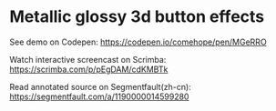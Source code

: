 # Metallic glossy 3d button effects

See demo on Codepen: https://codepen.io/comehope/pen/MGeRRO

Watch interactive screencast on Scrimba: https://scrimba.com/p/pEgDAM/cdKMBTk

Read annotated source on Segmentfault(zh-cn): https://segmentfault.com/a/1190000014599280
